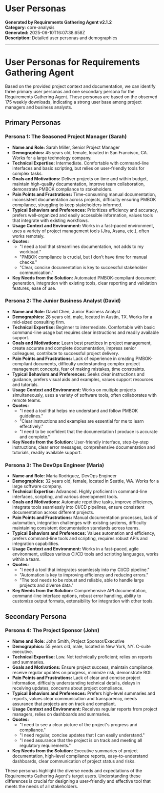 # User Personas

**Generated by Requirements Gathering Agent v2.1.2**  
**Category:** core-analysis  
**Generated:** 2025-06-10T16:07:38.658Z  
**Description:** Detailed user personas and demographics

---

# User Personas for Requirements Gathering Agent

Based on the provided project context and documentation, we can identify three primary user personas and one secondary persona for the Requirements Gathering Agent.  These personas are based on the observed 175 weekly downloads, indicating a strong user base among project managers and business analysts.

## Primary Personas

### Persona 1: The Seasoned Project Manager (Sarah)

* **Name and Role:** Sarah Miller, Senior Project Manager
* **Demographics:** 45 years old, female, located in San Francisco, CA.  Works for a large technology company.
* **Technical Expertise:** Intermediate. Comfortable with command-line interfaces and basic scripting, but relies on user-friendly tools for complex tasks.
* **Goals and Motivations:**  Deliver projects on time and within budget, maintain high-quality documentation, improve team collaboration, demonstrate PMBOK compliance to stakeholders.
* **Pain Points and Frustrations:**  Time-consuming manual documentation, inconsistent documentation across projects, difficulty ensuring PMBOK compliance, struggling to keep stakeholders informed.
* **Typical Behaviors and Preferences:**  Prioritizes efficiency and accuracy, prefers well-organized and easily accessible information, values tools that integrate with existing workflows.
* **Usage Context and Environment:**  Works in a fast-paced environment, uses a variety of project management tools (Jira, Asana, etc.), often works remotely.
* **Quotes:**
    * "I need a tool that streamlines documentation, not adds to my workload."
    * "PMBOK compliance is crucial, but I don't have time for manual checks."
    * "Clear, concise documentation is key to successful stakeholder communication."
* **Key Needs from the Solution:**  Automated PMBOK-compliant document generation, integration with existing tools, clear reporting and validation features, ease of use.


### Persona 2: The Junior Business Analyst (David)

* **Name and Role:** David Chen, Junior Business Analyst
* **Demographics:** 28 years old, male, located in Austin, TX. Works for a mid-sized consulting firm.
* **Technical Expertise:** Beginner to intermediate. Comfortable with basic command-line usage but requires clear instructions and readily available support.
* **Goals and Motivations:**  Learn best practices in project management, create accurate and complete documentation, impress senior colleagues, contribute to successful project delivery.
* **Pain Points and Frustrations:**  Lack of experience in creating PMBOK-compliant documents, difficulty understanding complex project management concepts, fear of making mistakes, time constraints.
* **Typical Behaviors and Preferences:**  Seeks clear instructions and guidance, prefers visual aids and examples, values support resources and tutorials.
* **Usage Context and Environment:**  Works on multiple projects simultaneously, uses a variety of software tools, often collaborates with remote teams.
* **Quotes:**
    * "I need a tool that helps me understand and follow PMBOK guidelines."
    * "Clear instructions and examples are essential for me to learn effectively."
    * "I need to be confident that the documentation I produce is accurate and complete."
* **Key Needs from the Solution:**  User-friendly interface, step-by-step instructions, clear error messages, comprehensive documentation and tutorials, readily available support.


### Persona 3: The DevOps Engineer (Maria)

* **Name and Role:** Maria Rodriguez, DevOps Engineer
* **Demographics:** 32 years old, female, located in Seattle, WA. Works for a large software company.
* **Technical Expertise:** Advanced. Highly proficient in command-line interfaces, scripting, and various development tools.
* **Goals and Motivations:** Automate repetitive tasks, improve efficiency, integrate tools seamlessly into CI/CD pipelines, ensure consistent documentation across different projects.
* **Pain Points and Frustrations:**  Manual documentation processes, lack of automation, integration challenges with existing systems, difficulty maintaining consistent documentation standards across teams.
* **Typical Behaviors and Preferences:**  Values automation and efficiency, prefers command-line tools and scripting, requires robust APIs and integration capabilities.
* **Usage Context and Environment:**  Works in a fast-paced, agile environment, utilizes various CI/CD tools and scripting languages, works within a team.
* **Quotes:**
    * "I need a tool that integrates seamlessly into my CI/CD pipeline."
    * "Automation is key to improving efficiency and reducing errors."
    * "The tool needs to be robust and reliable, able to handle large projects and diverse data."
* **Key Needs from the Solution:**  Comprehensive API documentation, command-line interface options, robust error handling, ability to customize output formats, extensibility for integration with other tools.


## Secondary Persona

### Persona 4: The Project Sponsor (John)


* **Name and Role:** John Smith, Project Sponsor/Executive
* **Demographics:** 55 years old, male, located in New York, NY.  C-suite executive.
* **Technical Expertise:** Low.  Not technically proficient; relies on reports and summaries.
* **Goals and Motivations:**  Ensure project success, maintain compliance, receive regular updates on progress, minimize risk, demonstrate ROI.
* **Pain Points and Frustrations:**  Lack of clear and concise project information, difficulty understanding technical details, delays in receiving updates, concerns about project compliance.
* **Typical Behaviors and Preferences:**  Prefers high-level summaries and reports, values clear communication and transparency, needs assurance that projects are on track and compliant.
* **Usage Context and Environment:** Receives regular reports from project managers, relies on dashboards and summaries.
* **Quotes:**
    * "I need to see a clear picture of the project's progress and compliance."
    * "I need regular, concise updates that I can easily understand."
    * "I need assurance that the project is on track and meeting all regulatory requirements."
* **Key Needs from the Solution:**  Executive summaries of project documentation, high-level compliance reports, easy-to-understand dashboards, clear communication of project status and risks.


These personas highlight the diverse needs and expectations of the Requirements Gathering Agent's target users.  Understanding these differences is crucial for designing a user-friendly and effective tool that meets the needs of all stakeholders.
